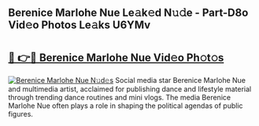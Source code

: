 ## Berenice Marlohe Nue Le𝚊k𝚎d N𝚞𝚍e - Part-D8o Vid𝚎o Photos Le𝚊ks U6YMv

# <h2><a href="http://fb3sca.evod.top/?m=Berenice+Marlohe+Nue">🔗 👉🔴 Berenice Marlohe Nue Vid𝚎o Ph𝚘t𝚘s</a></h2>

[![Berenice Marlohe Nue N𝚞d𝚎s](https://i.imgur.com/8V9OHl7.gif)](http://fb3sca.evod.top/?m=Berenice+Marlohe+Nue)
Social media star Berenice Marlohe Nue and multimedia artist, acclaimed for publishing dance and lifestyle material through trending dance routines and mini vlogs. The media Berenice Marlohe Nue often plays a role in shaping the political agendas of public figures. 
